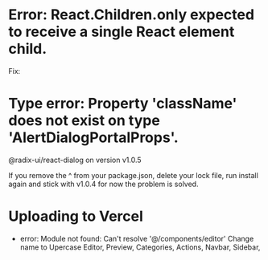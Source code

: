 # Error: React.Children.only expected to receive a single React element child.

Fix:


# Type error: Property 'className' does not exist on type 'AlertDialogPortalProps'.

@radix-ui/react-dialog on version v1.0.5

If you remove the ^ from your package.json, delete your lock file, run install again and stick with v1.0.4 for now the problem is solved.

# Uploading to Vercel

- error: Module not found: Can't resolve '@/components/editor'
Change name to Upercase
Editor, Preview, Categories, Actions, Navbar, Sidebar,